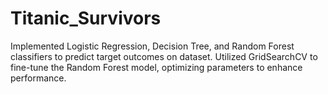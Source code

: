 # Titanic_Survivors
Implemented Logistic Regression, Decision Tree, and Random Forest classifiers to predict target outcomes on dataset. Utilized GridSearchCV to fine-tune the Random Forest model, optimizing parameters to enhance performance. 
